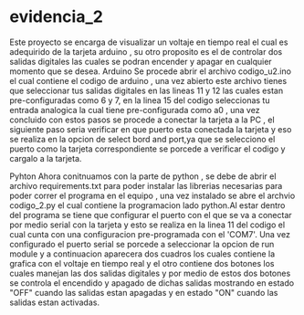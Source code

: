 # evidencia_2

Este proyecto se encarga de visualizar un voltaje en tiempo real el cual es adequirido de la tarjeta arduino , su otro proposito es el de controlar dos salidas digitales las cuales se podran encender y apagar en cualquier momento que se desea.
Arduino 
Se procede abrir el archivo codigo_u2.ino el cual contiene el codigo de arduino , una vez abierto este archivo tienes que seleccionar tus salidas digitales en las lineas 11 y 12 las cuales estan pre-configuradas como 6 y 7, en la linea 15 del codigo seleccionas tu entrada analogica la cual tiene pre-configurada como a0 , una vez concluido con estos pasos se procede a conectar la tarjeta a la PC , el siguiente paso seria verificar en que puerto esta conectada la tarjeta y eso se realiza en la opcion de select bord and port,ya  que se selecciono el puerto como la tarjeta correspondiente se porcede a verificar el codigo y cargalo a la tarjeta.

Pyhton
Ahora conitnuamos con la parte de python ,  se debe de abrir el archivo requirements.txt para poder instalar las librerias necesarias para poder correr el programa en  el equipo , una vez instalado se abre el archvio codigo_2.py el cual contiene la programacion lado python.Al estar dentro del programa se tiene que configurar el puerto con el que se va a conectar por medio serial con la tarjeta y esto se realiza en la linea 11 del codigo  el cual cunta con una configuracion pre-programada con el 'COM7'.
Una vez configurado el puerto serial se porcede a seleccionar la opcion de run module y a continuacion aparecera dos cuadros los cuales contiene la grafica con el voltaje en tiempo real y el otro contiene dos botones los cuales manejan las dos salidas digitales y por medio de estos dos botones se controla el encendido y apagado de dichas salidas mostrando en estado "OFF" cuando las salidas estan apagadas y en estado "ON" cuando las salidas estan activadas.
